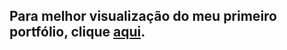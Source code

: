 ## Para melhor visualização do meu primeiro portfólio, clique [aqui](https://lucas-da-silva.github.io/).
